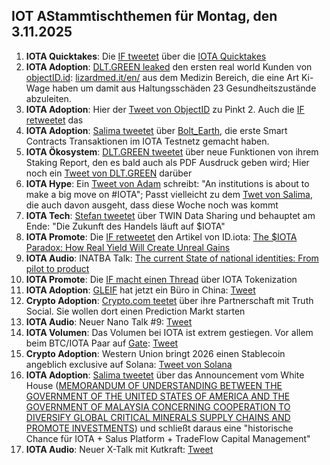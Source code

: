 ## IOT AStammtischthemen für Montag, den 3.11.2025

1. **IOTA Quicktakes**: Die [IF tweetet](https://x.com/iota/status/1982756666018861249) über die [IOTA Quicktakes](https://x.com/iota/status/1982756666018861249)
2. **IOTA Adoption**: [DLT.GREEN leaked](https://x.com/dlt_green/status/1983067835153699245) den ersten real world Kunden von [objectID.id](https://x.com/ObjectID_io): [lizardmed.it/en/](https://www.lizardmed.it/en/) aus dem Medizin Bereich, die eine Art Ki-Wage haben um damit aus Haltungsschäden 23 Gesundheitszustände abzuleiten.
3. **IOTA Adoption**: Hier der [Tweet von ObjectID](https://x.com/ObjectID_io/status/1983078374630207763) zu Pinkt 2. Auch die [IF retweetet](https://x.com/iota/status/1983086369334325450) das
4. **IOTA Adoption**: [Salima tweetet](https://x.com/Salimasbegum/status/1982876612854198467) über [Bolt_Earth](https://x.com/bolt_earth), die erste Smart Contracts Transaktionen im IOTA Testnetz gemacht haben. 
5. **IOTA Ökosystem**: [DLT.GREEN tweetet](https://x.com/dlt_green/status/1982950151955288097) über neue Funktionen von ihrem Staking Report, den es bald auch als PDF Ausdruck geben wird; Hier noch ein [Tweet von DLT.GREEN](https://x.com/dlt_green/status/1983302395330486488) darüber
6. **IOTA Hype**: Ein [Tweet von Adam](https://x.com/adam_prob/status/1982962295946011114) schreibt: "An institutions is about to make a big move on #IOTA"; Passt vielleicht zu dem [Twet von Salima](https://x.com/Salimasbegum/status/1982768649799688203), die auch davon ausgeht, dass diese Woche noch was kommt
7. **IOTA Tech**: [Stefan tweetet](https://x.com/iota_penguin/status/1982811486117417215) über TWIN Data Sharing und behauptet am Ende: "Die Zukunft des Handels läuft auf $IOTA"
8. **IOTA Promote**: Die [IF retweetet](https://x.com/iota/status/1983074992058446056) den Artikel von ID.iota: [The $IOTA Paradox: How Real Yield Will Create Unreal Gains](https://x.com/id_iota/status/1982869965037277288)
9. **IOTA Audio**: INATBA Talk: [The current State of national identities: From pilot to product](https://x.com/INATBA_org/status/1982885244853444933)
10. **IOTA Promote**: Die [IF macht einen Thread](https://x.com/iota/status/1983126599944864123) über IOTA Tokenization
11. **IOTA Adoption**: [GLEIF](https://www.gleif.org/en) hat jetzt ein Büro in China: [Tweet](https://x.com/GLEIF/status/1983119050302705848)
12. **Crypto Adoption**: [Crypto.com teetet](https://x.com/cryptocom/status/1983152059248435549) über ihre Partnerschaft mit Truth Social. Sie wollen dort einen Prediction Markt starten
13. **IOTA Audio**: Neuer Nano Talk #9: [Tweet](https://x.com/id_iota/status/1983426402683891780)
14. **IOTA Volumen**: Das Volumen bei IOTA ist extrem gestiegen. Vor allem beim BTC/IOTA Paar auf [Gate](https://x.com/Gate): [Tweet](https://x.com/id_iota/status/1983425138214482210)
15. **Crypto Adoption**: Western Union bringt 2026 einen Stablecoin angeblich exclusive auf Solana: [Tweet von Solana](https://x.com/solana/status/1983215174883430839)
16. **IOTA Adoption**: [Salima tweetet](https://x.com/Salimasbegum/status/1983147689744204104) über das Announcement vom White House ([MEMORANDUM OF UNDERSTANDING BETWEEN THE GOVERNMENT OF THE UNITED STATES OF AMERICA AND THE GOVERNMENT OF MALAYSIA CONCERNING COOPERATION TO DIVERSIFY GLOBAL CRITICAL MINERALS SUPPLY CHAINS AND PROMOTE INVESTMENTS](https://www.whitehouse.gov/briefings-statements/2025/10/memorandum-of-understanding-between-the-government-of-the-united-states-of-america-and-the-government-of-malaysia-concerning-cooperation-to-diversify-global-critical-minerals-supply-chains-and-promote/)) und schließt daraus eine "historische Chance für IOTA + Salus Platform + TradeFlow Capital Management"
17. **IOTA Audio**: Neuer X-Talk mit Kutkraft: [Tweet](https://x.com/kutkraft/status/1983472243142484383)
